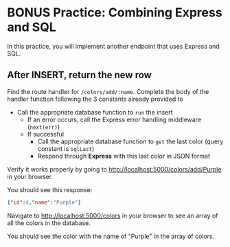 # BONUS Practice: Combining Express and SQL

In this practice, you will implement another endpoint that uses Express and SQL.

## After INSERT, return the new row

Find the route handler for `/colors/add/:name`. Complete the body of the handler
function following the 3 constants already provided to

* Call the appropriate database function to `run` the insert
  * If an error occurs, call the Express error handling middleware (`next(err)`)
  * If successful
    * Call the appropriate database function to `get` the last color (query
      constant is `sqlLast`)
    * Respond through **Express** with this last color in JSON format

Verify it works properly by going to
[http://localhost:5000/colors/add/Purple][insert-color] in your browser.

You should see this response:

```json
{"id":4,"name":"Purple"}
```

Navigate to [http://localhost:5000/colors][all-colors] in your browser to see an
array of all the colors in the database.

You should see the color with the name of "Purple" in the array of colors.

[all-colors]: http://localhost:5000/colors
[insert-color]: http://localhost:5000/colors/add/Purple
